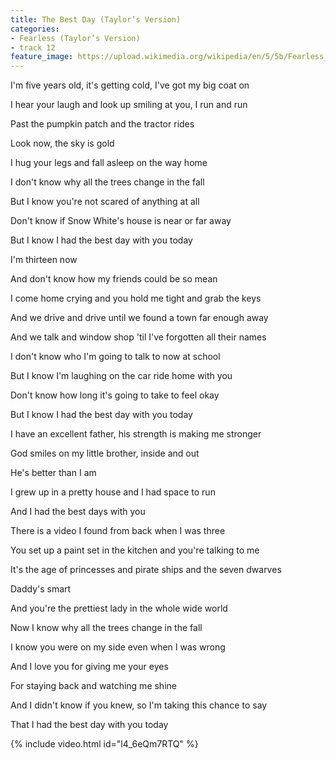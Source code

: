 ```yaml
---
title: The Best Day (Taylor’s Version)
categories:
- Fearless (Taylor’s Version)
- track 12
feature_image: https://upload.wikimedia.org/wikipedia/en/5/5b/Fearless_%28Taylor%27s_Version%29_%282021_album_cover%29_by_Taylor_Swift.png
--- 
```

I'm five years old, it's getting cold, I've got my big coat on

I hear your laugh and look up smiling at you, I run and run

Past the pumpkin patch and the tractor rides

Look now, the sky is gold

I hug your legs and fall asleep on the way home

I don't know why all the trees change in the fall

But I know you're not scared of anything at all

Don't know if Snow White's house is near or far away

But I know I had the best day with you today

I'm thirteen now

And don't know how my friends could be so mean

I come home crying and you hold me tight and grab the keys

And we drive and drive until we found a town far enough away

And we talk and window shop 'til I've forgotten all their names

I don't know who I'm going to talk to now at school

But I know I'm laughing on the car ride home with you

Don't know how long it's going to take to feel okay

But I know I had the best day with you today

I have an excellent father, his strength is making me stronger

God smiles on my little brother, inside and out

He's better than I am

I grew up in a pretty house and I had space to run

And I had the best days with you

There is a video I found from back when I was three

You set up a paint set in the kitchen and you're talking to me

It's the age of princesses and pirate ships and the seven dwarves

Daddy's smart

And you're the prettiest lady in the whole wide world

Now I know why all the trees change in the fall

I know you were on my side even when I was wrong

And I love you for giving me your eyes

For staying back and watching me shine

And I didn't know if you knew, so I'm taking this chance to say

That I had the best day with you today

{% include video.html id="l4_6eQm7RTQ" %}

